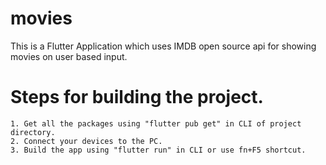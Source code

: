 # movies
This is a Flutter Application which uses IMDB open source api for showing movies on user based input.

# Steps for building the project.
    1. Get all the packages using "flutter pub get" in CLI of project directory.
    2. Connect your devices to the PC.
    3. Build the app using "flutter run" in CLI or use fn+F5 shortcut.